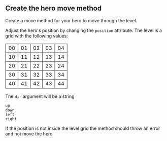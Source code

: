 ## Create the hero move method

Create a move method for your hero to move through the level.

Adjust the hero's position by changing the `position` attribute. The level is a grid with the following values:

<style>
  .grid {
    width: 20em;
    }
  .grid tr, td {
    border: 2px solid grey;
    }
  .grid td {
    text-align: center; 
    vertical-align: middle;
  }
</style>
<table class = "grid">
  <tr>
    <td>00</td>
    <td>01</td>
    <td>02</td>
    <td>03</td>
    <td>04</td>
  </tr>
  <tr>
    <td>10</td>
    <td>11</td>
    <td>12</td>
    <td>13</td>
    <td>14</td>
  </tr>
  <tr>
    <td>20</td>
    <td>21</td>
    <td>22</td>
    <td>23</td>
    <td>24</td>
  </tr>
  <tr>
    <td>30</td>
    <td>31</td>
    <td>32</td>
    <td>33</td>
    <td>34</td>
  </tr>
  <tr>
    <td>40</td>
    <td>41</td>
    <td>42</td>
    <td>43</td>
    <td>44</td>
  </tr>
</table><p>

The `dir` argument will be a string 
```
up
down
left
right
```
If the position is not inside the level grid the method should throw an error and not move the hero